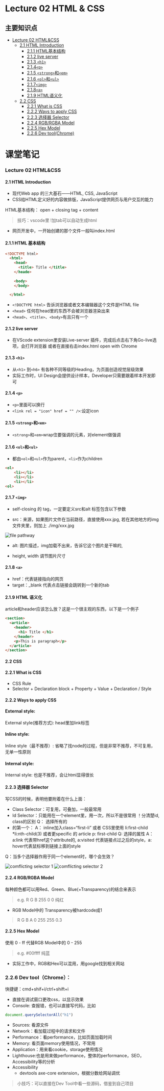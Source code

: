 # Lecture 02 HTML & CSS

## 主要知识点
  - [Lecture 02 HTML&CSS](#lecture-02-htmlcss)
    - [2.1 HTML Introduction](#21-html-introduction)
    	- [2.1.1 HTML基本结构](#211-html-基本结构)
    	- [2.1.2 live server](#212-live-server)
    	- [2.1.3 ```<h1>```](#213-h1)
    	- [2.1.4```<p>```](#214-p)
    	- [2.1.5 ```<strong>```和```<em>```](#215-strong和em)
    	- [2.1.6 ```<ol>```和```<ul>```](#216-ol和ul)
    	- [2.1.7```<img>```](#217-img)
    	- [2.1.8```<a>```](#218-a)
    	- [2.1.9 HTML语义化](#219-html-语义化)
    - [2.2 CSS](#22-css)
    	- [2.2.1 What is CSS](#221-what-is-css)
    	- [2.2.2 Ways to apply CSS](#222-ways-to-apply-css) 
    	- [2.2.3 选择器 Selector](#223-选择器-selector)
    	- [2.2.4 RGB/RGBA Model](#224-rgbrgba-model)
    	- [2.2.5 Hex Model](#225-hex-model)
    	- [2.2.6 Dev tool(Chrome)](#226-dev-toolchrome)

# 课堂笔记

### Lecture 02 HTML&CSS
#### 2.1 HTML Introduction
- 现代Web app 的三大基石——HTML, CSS, JavaScript 
- CSS给HTML定义好的内容做排版，JavaScript提供网页与用户交互的能力

HTML基本结构： open + closing tag + content

> 技巧：vscode里 !加tab可以自动生成html

- 网页开发中，一开始创建的那个文件一般叫index.html

#### 2.1.1 HTML 基本结构
```html
<!DOCTYPE html>
  <html>
    <head>
      <title> Title </title>
    </heade>
    
    <body> 
    </body>
 
  </html>

```

- ```<!DOCTYPE html>``` 告诉浏览器或者文本编辑器这个文件是HTML file 
- ```<head>``` 任何在head里的东西不会被浏览器渲染出来
- ```<head>```、```<title>```、```<body>```有且只有一个
#### 2.1.2 live server
- 在VScode extension里安装Live-server 插件，完成后点击右下角Go-live选项，会打开浏览器
或者在直接右击index.html open with Chrome

####  2.1.3 ```<h1>```
- 从```<h1>``` 到```<h6>``` 有各种不同等级的Heading，为页面创造视觉层级效果
- 实际工作时，UI Design会提供设计样本，Developer只需要跟着样本开发即可

#### 2.1.4 ```<p>```
-  ```<p>```里面可以换行
- ```<link rel = "icon" href = "" />```:设定icon

#### 2.1.5 ```<strong>```和```<em>```
- ```<strong>```和```<em>```wrap住要强调的元素，对element做强调

#### 2.1.6 ```<ol>```和```<ul>```
- 都由```<ol>```和```<ul>```作为parent，```<li>```作为children
```html 
<ol>
	<li></li>
	<li></li>
	<li></li>
<ol>
```
#### 2.1.7 ```<img>```
- self-closing 的 tag，一定要定义src和alt
  标签包含以下参数

- src：来源，如果图片文件在当前路径，直接使用xxx.jpg, 若在其他地方的img文件夹里，则加上 ./img/xxx.jpg

![file pathway](https://github.com/australiaitgroup/full-stack-bootcamp-wiki/blob/main/%E5%85%A8%E6%A0%88%E7%8F%AD%E7%AC%AC16%E6%9C%9F%E7%AC%94%E8%AE%B0/img/%E5%9B%BE3.PNG) 

- alt:  图片描述，img加载不出来，告诉它这个图片是干嘛的, 

- height, width 调节图片尺寸

#### 2.1.8 ```<a>```
- href：代表链接指向的网页
- target：_blank  代表点击链接会跳转到一个新的tab

#### 2.1.9 HTML 语义化
article和header应该怎么放？这是一个很主观的东西，以下是一个例子
```html
<section>
  <article>
    <header>
      <h1> Title </h1>
    </header>
    <p>This is paragraph</p>
  </article>
</section>
```

####  2.2 CSS
#### 2.2.1 What is CSS
- CSS Rule
- Selector + Declaration block + Property + Value + Declaration / Style
#### 2.2.2 Ways to apply CSS
####  External style:
External style(推荐方式): head里加link标签
#### Inline style:
Inline style（最不推荐）: 省略了找node的过程，但是非常不推荐，不可复用，无单一性原则
#### Internal style:
Internal style: 也是不推荐，会让html显得很长

#### 2.2.3 选择器 Selector
写CSS的时候，表明他要附着在什么上面：
- Class Selector：可复用，可叠加，一般最常用
- Id Selector：只能用在一个element里，用一次，所以不是很常用
！分清楚id, class的区别
Q： 选择所有的<li>的第一个：
A： inline加入class=“first-li” 或者 CSS里使用 li:first-child
*li:nth-child(3) 或者更specific 的 article p: first-child
Q:  选择<a>的属性
A：a:link 代表带href这个attribute的<a>, a:visited 代表链接点过之后的style，a: hover代表鼠标移到链接上面的style

Q：当多个选择器作用于同一个element时，哪个会生效？

![comflicting selector 1](https://github.com/australiaitgroup/full-stack-bootcamp-wiki/blob/main/%E5%85%A8%E6%A0%88%E7%8F%AD%E7%AC%AC16%E6%9C%9F%E7%AC%94%E8%AE%B0/img/%E5%9B%BE4.PNG)
![comflicting selector 2](https://github.com/australiaitgroup/full-stack-bootcamp-wiki/blob/main/%E5%85%A8%E6%A0%88%E7%8F%AD%E7%AC%AC16%E6%9C%9F%E7%AC%94%E8%AE%B0/img/%E5%9B%BE5.PNG)


#### 2.2.4 RGB/RGBA Model
每种颜色都可以用Red、Green、Blue(+Transparency)的结合来表示
>e.g. 
>R  G  B
255  0  0
纯红

* RGB Model中的 Transparency被hardcode成1

>R    G    B     A
0 255  255 0.3

#### 2.2.5 Hex Model
使用 0 - ff 代替RGB Model中的 0 - 255
>e.g.
#00ffff
纯蓝

- 实际工作中，RGB和Hex可以混用，用google找到相关网站

### 2.2.6 Dev tool（Chrome）：
快捷键：cmd+shif+i/ctrl+shift+i
- 直接在调试窗口更改css，以显示效果
- Console: 查报错，也可以直接写代码，比如
```js
document.querySelectorAll("h1")
```
- Sources: 看源文件 
-	Network：看加载过程中的请求和文件
- Performance：看performance，比如页面加载时间
- Memory: 看页面memory使用情况，不常用
- Application：用来看cookie，storage使用情况
- Lighthouse:也是用来做performance，整体的performance，SEO，Accessibility等的分析
- Accessibility
  - devtools axe-core extension，根据分数给网站调优
> 小技巧：可以直接在Dev Tool中看一些源码，借鉴到自己项目



